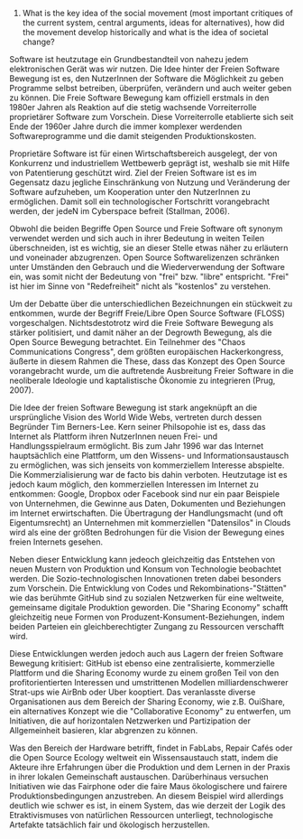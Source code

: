 1. What is the key idea of the social movement (most important critiques of the current system, central arguments, ideas for alternatives), how did the movement develop historically and what is the idea of societal change?


Software ist heutzutage ein Grundbestandteil von nahezu jedem elektronischen Gerät was wir nutzen. Die Idee hinter der Freien Software Bewegung ist es, den NutzerInnen der Software die Möglichkeit zu geben Programme selbst betreiben, überprüfen, verändern und auch weiter geben zu können. Die Freie Software Bewegung kam offiziell erstmals in den 1980er Jahren als Reaktion auf die stetig wachsende Vorreiterrolle proprietärer Software zum Vorschein. Diese Vorreiterrolle etablierte sich seit Ende der 1960er Jahre durch die immer komplexer werdenden Softwareprogramme und die damit steigenden Produktionskosten.

Proprietäre Software ist für einen Wirtschaftsbereich ausgelegt, der von Konkurrenz und industriellem Wettbewerb geprägt ist, weshalb sie mit Hilfe von Patentierung geschützt wird. Ziel der Freien Software ist es im Gegensatz dazu jegliche Einschränkung von Nutzung und Veränderung der Software aufzuheben, um Kooperation unter den NutzerInnen zu ermöglichen. Damit soll ein technologischer Fortschritt vorangebracht werden, der jedeN im Cyberspace befreit (Stallman, 2006).

Obwohl die beiden Begriffe Open Source und Freie Software oft synonym verwendet werden und sich auch in ihrer Bedeutung in weiten Teilen überschneiden, ist es wichtig, sie an dieser Stelle etwas näher zu erläutern und voneinader abzugrenzen. Open Source Softwarelizenzen schränken unter Umständen den Gebrauch und die Wiederverwendung der Software ein, was somit nicht der Bedeutung von "frei" bzw. "libre" entspricht. "Frei" ist hier im Sinne von "Redefreiheit" nicht als "kostenlos" zu verstehen.

Um der Debatte über die unterschiedlichen Bezeichnungen ein stückweit zu entkommen, wurde der Begriff Freie/Libre Open Source Software (FLOSS) vorgeschalgen. Nichtsdestotrotz wird die Freie Software Bewegung als stärker politisiert, und damit näher an der Degrowth Bewegung, als die Open Source Bewegung betrachtet. Ein Teilnehmer des "Chaos Communications Congress", dem größten europäischen Hackerkongress, äußerte in diesem Rahmen die These, dass das Konzept des Open Source vorangebracht wurde, um die auftretende Ausbreitung Freier Software in die neoliberale Ideologie und kaptalistische Ökonomie zu integrieren (Prug, 2007).

Die Idee der freien Software Bewegung ist stark angeknüpft an die ursprüngliche Vision des World Wide Webs, vertreten durch dessen Begründer Tim Berners-Lee. Kern seiner Philsopohie ist es, dass das Internet als Plattform ihren NutzerInnen neuen Frei- und Handlungsspielraum ermöglicht. Bis zum Jahr 1996 war das Internet hauptsächlich eine Plattform, um den Wissens- und Informationsaustausch zu ermöglichen, was sich jenseits von kommerziellem Interesse abspielte. Die Kommerzialisierung war de facto bis dahin verboten. Heutzutage ist es jedoch kaum möglich, den kommerziellen Interessen im Internet zu entkommen: Google, Dropbox oder Facebook sind nur ein paar Beispiele von Unternehmen, die Gewinne aus Daten, Dokumenten und Beziehungen im Internet erwirtschaften. Die Übertragung der Handlungsmacht (und oft Eigentumsrecht) an Unternehmen mit kommerziellen "Datensilos" in Clouds wird als eine der größten Bedrohungen für die Vision der Bewegung eines freien Internets gesehen.

Neben dieser Entwicklung kann jedeoch gleichzeitig das Entstehen von neuen Mustern von Produktion und Konsum von Technologie beobachtet werden. Die Sozio-technologischen Innovationen treten dabei besonders zum Vorschein. Die Entwicklung von Codes und Rekombinations-"Stätten" wie das berühmte GitHub sind zu sozialen Netzwerken für eine weltweite, gemeinsame digitale Produktion geworden. Die "Sharing Economy" schafft gleichzeitig neue Formen von Produzent-Konsument-Beziehungen, indem beiden Parteien ein gleichberechtigter Zungang zu Ressourcen verschafft wird.

Diese Entwicklungen werden jedoch auch aus Lagern der freien Software Bewegung kritisiert: GitHub ist ebenso eine zentralisierte, kommerzielle Plattform und die Sharing Economy wurde zu einem großen Teil von den profitorientierten Interessen und umstrittenen Modellen milliardenschwerer Strat-ups wie AirBnb oder Uber kooptiert. Das veranlasste diverse Organisationen aus dem Bereich der Sharing Economy, wie z.B. OuiShare, ein alternatives Konzept wie die "Collaborative Economy" zu entwerfen, um Initiativen, die auf horizontalen Netzwerken und Partizipation der Allgemeinheit basieren, klar abgrenzen zu können.

Was den Bereich der Hardware betrifft, findet in FabLabs, Repair Cafés oder die Open Source Ecology weltweit ein Wissensaustauch statt, indem die Akteure ihre Erfahrungen über die Produktion und dem Lernen in der Praxis in ihrer lokalen Gemeinschaft austauschen. Darüberhinaus versuchen Initiativen wie das Fairphone oder die faire Maus ökologischere und fairere Produktionsbedingungen anzustreben. An diesem Beispiel wird allerdings deutlich wie schwer es ist, in einem System, das wie derzeit der Logik des Etraktivismuses von natürlichen Ressourcen unterliegt, technologische Artefakte tatsächlich fair und ökologisch herzustellen.
